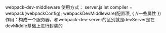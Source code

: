 webpack-dev-middleware
使用方式：
server.js
let compiler = webpack(webpackConfig);
webpackDevMiddleware(配置项, {
    //一些属性
})
作用：构成一个服务器，和webpack-dev-server的区别就是devServer是在devMiddle基础上进行封装的